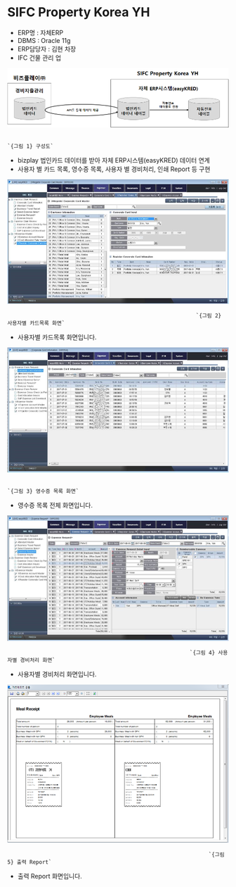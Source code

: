 # SIFC Property Korea YH

 - ERP명 : 자체ERP  
 - DBMS : Oracle 11g  
 - ERP담당자 : 김현 차장  
 - IFC 건물 관리 업

![](../../../../.gitbook/assets/image%20%2817%29.png)

                                                                            `{그림 1} 구성도`

 - bizplay 법인카드 데이터를 받아 자체 ERP시스템\(easyKRED\) 데이터 연계  
 - 사용자 별 카드 목록, 영수증 목록, 사용자 별 경비처리, 인쇄 Report 등 구현

![](../../../../.gitbook/assets/image%20%28121%29.png)

                                                                `{그림 2} 사용자별 카드목록 화면`

 - 사용자별 카드목록 화면입니다.

![](../../../../.gitbook/assets/image%20%28197%29.png)

                                                                         `{그림 3} 영수증 목록 화면`

 - 영수증 목록 전체 화면입니다.

![](../../../../.gitbook/assets/image%20%28113%29.png)

                                                              `{그림 4} 사용자별 경비처리 화면`

 - 사용자별 경비처리 화면입니다.

![](../../../../.gitbook/assets/image%20%2810%29.png)

                                                                    `{그림 5} 출력 Report`

 - 출력 Report 화면입니다.

